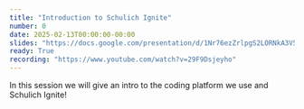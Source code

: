 ```yaml
---
title: "Introduction to Schulich Ignite"
number: 0
date: 2025-02-13T00:00:00-00:00
slides: "https://docs.google.com/presentation/d/1Nr76ezZrlpgS2LORNkA3V5H8pb_xpqrU1NYV8n1ImHY/edit?usp=sharing"
ready: True
recording: "https://www.youtube.com/watch?v=29F9Dsjeyho"
---
```


In this session we will give an intro to the coding platform we use and Schulich Ignite!
